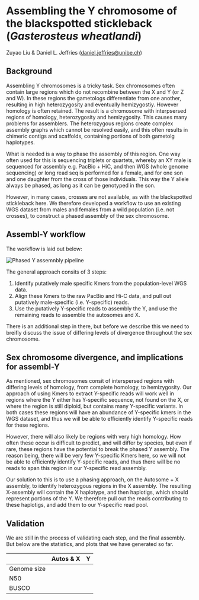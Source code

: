 # Assembling the Y chromosome of the blackspotted stickleback (<i>Gasterosteus wheatlandi</i>)

Zuyao Liu & Daniel L. Jeffries (daniel.jeffries@unibe.ch)


## Background
Assembling Y chromosomes is a tricky task. Sex chromosomes often contain large regions which do not recombine between the X and Y (or Z and W). In these regions the gametologs differentiate from one another, resulting in high heterozygosity and eventually hemizygostiy. However homology is often retained. The result is a chromosome with interpsersed regions of homology, heterozygosity and hemizygosity. This causes many problems for assemblers. The heterozygous regions create complex assembly graphs which cannot be resolved easily, and this often results in chimeric contigs and scaffolds, containing portions of both gametolg haplotypes. 

What is needed is a way to phase the assembly of this region. One way often used for this is sequencing triplets or quartets, whereby an XY male is sequenced for assembly e.g. PacBio + HiC, and then WGS (whole genome sequencing) or long read seq is performed for a female, and for one son and one daughter from the cross of those individuals. This way the Y allele always be phased, as long as it can be genotyped in the son. 

However, in many cases, crosses are not available, as with the blackspotted stickleback here. We therefore developed a workflow to use an existing WGS dataset from males and females from a wild population (i.e. not crosses), to construct a phased assembly of the sex chromosome. 

## Assembl-Y workflow

The workflow is laid out below:

![Phased Y assemnbly pipeline](https://github.com/ZuyaoLiu/Evolution-of-magic-sex-chromosomes-of-stickleback/blob/main/Assembl-Y_pipline.png)

The general approach consits of 3 steps:

1. Identify putatively male specific Kmers from the population-level WGS data. 
2. Align these Kmers to the raw PacBio and Hi-C data, and pull out putatively male-specific (i.e. Y-specific) reads. 
3. Use the putatively Y-specific reads to assembly the Y, and use the remaining reads to assemble the autosomes and X.

There is an additional step in there, but before we describe this we need to breifly discuss the issue of differing levels of divergence throughout the sex chromosome. 

## Sex chromosome divergence, and implications for assembl-Y

As mentioned, sex chromosomes consit of interspersed regions with differing levels of homology, from complete homology, to hemizygosity. Our approach of using Kmers to extract Y-specific reads will work well in regions where the Y either has Y-specific sequence, not found on the X, or where the region is still diploid, but contains many Y-specific variants. In both cases these regions will have an abundance of Y-specific kmers in the WGS dataset, and thus we will be able to efficiently identify Y-specific reads for these regions. 

However, there will also likely be regions with very high homology. How often these occur is difficult to predict, and will differ by species, but even if rare, these regions have the potential to break the phased Y assembly. The reason being, there will be very few Y-specific Kmers here, so we will not be able to efficiently identify Y-specific reads, and thus there will be no reads to span this region in our Y-specific read assembly. 

Our solution to this is to use a phasing approach, on the Autosome + X assembly, to identify heterozygous regions in the X assembly. The resulting X-assembly will contain the X haplotype, and then haplotigs, which should represent portions of the Y. We therefore pull out the reads contributing to these haplotigs, and add them to our Y-specific read pool. 

## Validation

We are still in the process of validating each step, and the final assembly. But below are the statistics, and plots that we have generated so far. 

|             | Autos & X  |  Y  | 
|-------------|------------|-----|
| Genome size |            |     |
| N50         |            |     |
| BUSCO       |            |     |









